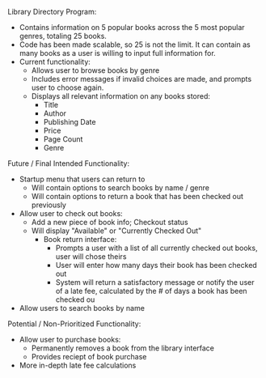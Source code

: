 Library Directory Program:
- Contains information on 5 popular books across the 5 most popular genres, totaling 25 books.
- Code has been made scalable, so 25 is not the limit. It can contain as many books as a user is willing to input full information for.
- Current functionality:
    - Allows user to browse books by genre
    - Includes error messages if invalid choices are made, and prompts user to choose again.
    - Displays all relevant information on any books stored:
      - Title
      - Author
      - Publishing Date
      - Price
      - Page Count
      - Genre
                
Future / Final Intended Functionality:
- Startup menu that users can return to
    - Will contain options to search books by name / genre
    - Will contain options to return a book that has been checked out previously
- Allow user to check out books:
  - Add a new piece of book info; Checkout status
  - Will display "Available" or "Currently Checked Out"
    - Book return interface:
      - Prompts a user with a list of all currently checked out books, user will chose theirs 
      - User will enter how many days their book has been checked out
      - System will return a satisfactory message or notify the user of a late fee, calculated by the # of days a book has been checked ou
- Allow users to search books by name

Potential / Non-Prioritized Functionality:
- Allow user to purchase books:
    - Permanently removes a book from the library interface
    - Provides reciept of book purchase
- More in-depth late fee calculations
